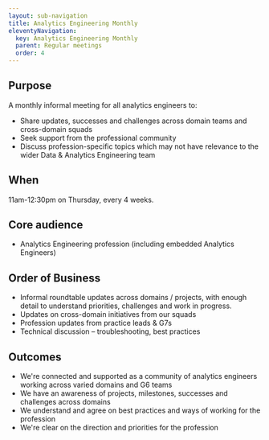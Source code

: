 ```yaml
---
layout: sub-navigation
title: Analytics Engineering Monthly
eleventyNavigation:
  key: Analytics Engineering Monthly
  parent: Regular meetings
  order: 4
---
```


## Purpose 

A monthly informal meeting for all analytics engineers to: 

* Share updates, successes and challenges across domain teams and cross-domain squads
* Seek support from the professional community
* Discuss profession-specific topics which may not have relevance to the wider Data & Analytics Engineering team

## When 

11am-12:30pm on Thursday, every 4 weeks.

## Core audience 

* Analytics Engineering profession (including embedded Analytics Engineers)

## Order of Business 

* Informal roundtable updates across domains / projects, with enough detail to understand priorities, challenges and work in progress.
* Updates on cross-domain initiatives from our squads 
* Profession updates from practice leads & G7s
* Technical discussion – troubleshooting, best practices

## Outcomes

* We're connected and supported as a community of analytics engineers working across varied domains and G6 teams
* We have an awareness of projects, milestones, successes and challenges across domains
* We understand and agree on best practices and ways of working for the profession
* We're clear on the direction and priorities for the profession
